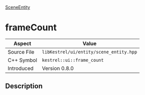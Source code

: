 [SceneEntity](index)
# frameCount
| Aspect | Value |
| --- | --- |
| Source File | `libKestrel/ui/entity/scene_entity.hpp` |
| C++ Symbol | `kestrel::ui::frame_count` |
| Introduced | Version 0.8.0 |
## Description


